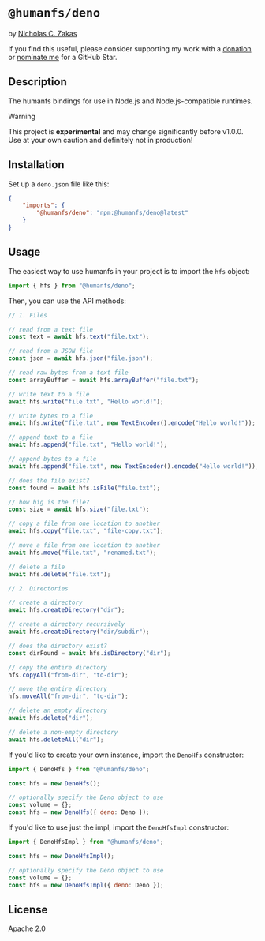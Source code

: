 # `@humanfs/deno`

by [Nicholas C. Zakas](https://humanwhocodes.com)

If you find this useful, please consider supporting my work with a [donation](https://humanwhocodes.com/donate) or [nominate me](https://stars.github.com/nominate/) for a GitHub Star.

## Description

The humanfs bindings for use in Node.js and Node.js-compatible runtimes.

> [!WARNING]
> This project is **experimental** and may change significantly before v1.0.0. Use at your own caution and definitely not in production!

## Installation

Set up a `deno.json` file like this:

```json
{
	"imports": {
		"@humanfs/deno": "npm:@humanfs/deno@latest"
	}
}
```

## Usage

The easiest way to use humanfs in your project is to import the `hfs` object:

```js
import { hfs } from "@humanfs/deno";
```

Then, you can use the API methods:

```js
// 1. Files

// read from a text file
const text = await hfs.text("file.txt");

// read from a JSON file
const json = await hfs.json("file.json");

// read raw bytes from a text file
const arrayBuffer = await hfs.arrayBuffer("file.txt");

// write text to a file
await hfs.write("file.txt", "Hello world!");

// write bytes to a file
await hfs.write("file.txt", new TextEncoder().encode("Hello world!"));

// append text to a file
await hfs.append("file.txt", "Hello world!");

// append bytes to a file
await hfs.append("file.txt", new TextEncoder().encode("Hello world!"));

// does the file exist?
const found = await hfs.isFile("file.txt");

// how big is the file?
const size = await hfs.size("file.txt");

// copy a file from one location to another
await hfs.copy("file.txt", "file-copy.txt");

// move a file from one location to another
await hfs.move("file.txt", "renamed.txt");

// delete a file
await hfs.delete("file.txt");

// 2. Directories

// create a directory
await hfs.createDirectory("dir");

// create a directory recursively
await hfs.createDirectory("dir/subdir");

// does the directory exist?
const dirFound = await hfs.isDirectory("dir");

// copy the entire directory
hfs.copyAll("from-dir", "to-dir");

// move the entire directory
hfs.moveAll("from-dir", "to-dir");

// delete an empty directory
await hfs.delete("dir");

// delete a non-empty directory
await hfs.deleteAll("dir");
```

If you'd like to create your own instance, import the `DenoHfs` constructor:

```js
import { DenoHfs } from "@humanfs/deno";

const hfs = new DenoHfs();

// optionally specify the Deno object to use
const volume = {};
const hfs = new DenoHfs({ deno: Deno });
```

If you'd like to use just the impl, import the `DenoHfsImpl` constructor:

```js
import { DenoHfsImpl } from "@humanfs/deno";

const hfs = new DenoHfsImpl();

// optionally specify the Deno object to use
const volume = {};
const hfs = new DenoHfsImpl({ deno: Deno });
```

## License

Apache 2.0
